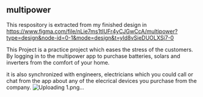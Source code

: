 ## multipower
This respository is extracted from my finished design in https://www.figma.com/file/nLie7ms1tIUFr4yCJGwCcA/multipower?type=design&node-id=0-1&mode=design&t=yId8vSieDUOLXSj7-0

This Project is a practice project which eases the stress of the customers.
By logging in to the multipower app to purchase batteries, solars and inverters from the comfort of your home.

it is also synchronized with engineers, electricians which you could call or chat from the app about any of the elecrical devices you purchase from the company.
![Uploading 1.png…]()
